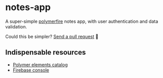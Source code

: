 # notes-app

A super-simple [polymerfire](https://github.com/firebase/polymerfire) notes app, with user authentication and data validation.

Could this be simpler? [Send a pull request](https://github.com/hubgit/notes-app/pulls) 🌟

## Indispensable resources

- [Polymer elements catalog](https://elements.polymer-project.org/elements/)
- [Firebase console](https://console.firebase.google.com/)
